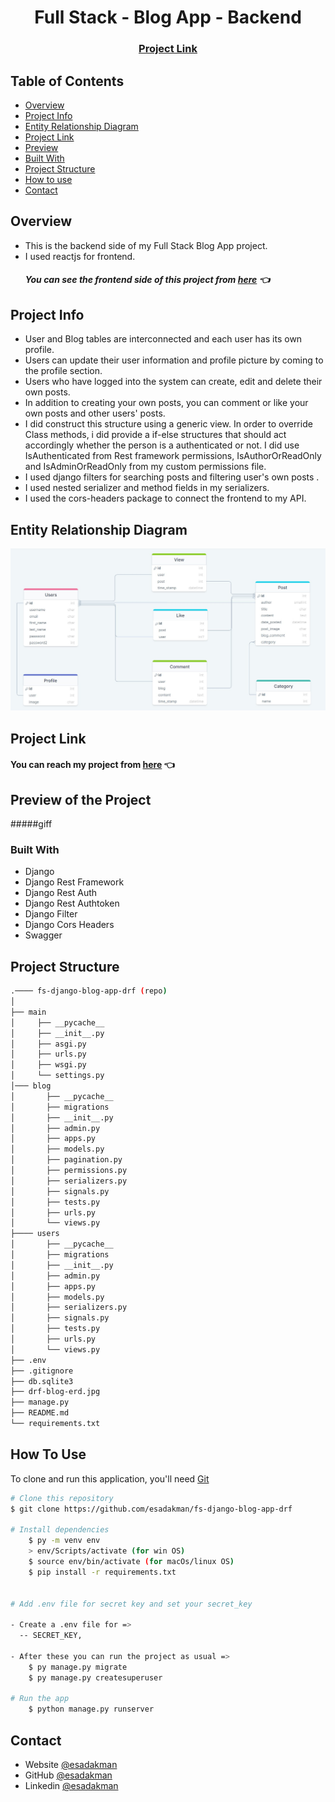<h1 align="center">Full Stack - Blog App - Backend</h1>

<div align="center">
  <h3>
    <a href="http://desad.pythonanywhere.com/">
      Project Link
    </a>
  </h3>
</div>

<!-- TABLE OF CONTENTS -->

## Table of Contents

- [Overview](#overview)
- [Project Info](#projectinfo)
- [Entity Relationship Diagram](#entity-relationship-diagram)
- [Project Link](#project-link)
- [Preview](#preview-of-the-project)
- [Built With](#built-with)
- [Project Structure](#project-structure)
- [How to use](#how-to-use)
- [Contact](#contact)

## Overview

- This is the backend side of my Full Stack Blog App project.
- I used reactjs for frontend.
  ##### You can see the frontend side of this project from [here](https://github.com/esadakman/fs-reactjs-blog-app) 👈

## Project Info

<ul>
    <li>User and Blog tables are interconnected and each user has its own profile.</li>
    <li>Users can update their user information and profile picture by coming to the profile section.</li>
    <li>Users who have logged into the system can create, edit and delete their own posts.</li>
    <li>In addition to creating your own posts, you can comment or like your own posts and other users' posts.</li> 
    <li>I did construct this structure using a generic view. In order to override Class methods, i did provide a if-else structures that should act accordingly whether the person is a authenticated or not. I did use IsAuthenticated from Rest framework permissions, IsAuthorOrReadOnly and IsAdminOrReadOnly from my custom permissions file.</li>
    <li>I used django filters for searching posts and filtering user's own posts .</li>
    <li>I used nested serializer and method fields in my serializers.</li>
    <li>I used the cors-headers package to connect the frontend to my API.</li>
</ul> 

<!-- ERD -->

## Entity Relationship Diagram

<img src="./drf-blog-erd.jpg" alt="erd" />

 <!-- OVERVIEW -->

## Project Link

#### You can reach my project from [here](http://desad.pythonanywhere.com/) 👈

## Preview of the Project

#####giff

### Built With

<!-- This section should list any major frameworks that you built your project using. Here are a few examples.-->

- Django
- Django Rest Framework
- Django Rest Auth
- Django Rest Authtoken
- Django Filter
- Django Cors Headers
- Swagger

## Project Structure

```bash
.──── fs-django-blog-app-drf (repo)
│
├── main
│     ├── __pycache__
│     ├── __init__.py
│     ├── asgi.py
│     ├── urls.py
│     ├── wsgi.py
│     └── settings.py
│─── blog
│       ├── __pycache__
│       ├── migrations
│       ├── __init__.py
│       ├── admin.py
│       ├── apps.py
│       ├── models.py
│       ├── pagination.py
│       ├── permissions.py
│       ├── serializers.py
│       ├── signals.py
│       ├── tests.py
│       ├── urls.py
│       └── views.py
├──── users
│       ├── __pycache__
│       ├── migrations
│       ├── __init__.py
│       ├── admin.py
│       ├── apps.py
│       ├── models.py
│       ├── serializers.py
│       ├── signals.py
│       ├── tests.py
│       ├── urls.py
│       └── views.py
├── .env
├── .gitignore
├── db.sqlite3
├── drf-blog-erd.jpg
├── manage.py 
├── README.md 
└── requirements.txt

```

## How To Use

To clone and run this application, you'll need [Git](https://git-scm.com)

```bash
# Clone this repository
$ git clone https://github.com/esadakman/fs-django-blog-app-drf

# Install dependencies
    $ py -m venv env
    > env/Scripts/activate (for win OS)
    $ source env/bin/activate (for macOs/linux OS)
    $ pip install -r requirements.txt


# Add .env file for secret key and set your secret_key

- Create a .env file for =>
  -- SECRET_KEY,

- After these you can run the project as usual =>
    $ py manage.py migrate
    $ py manage.py createsuperuser

# Run the app
    $ python manage.py runserver
```

## Contact

- Website [@esadakman](https://esadakman.github.io/)
- GitHub [@esadakman](https://github.com/esadakman)
- Linkedin [@esadakman](https://www.linkedin.com/in/esadakman/)
